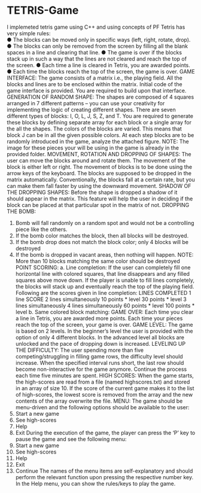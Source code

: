 # TETRIS-Game
I implemeted tetris game using C++ and using concepts of PF
Tetris has very simple rules:  
● The blocks can be moved only in specific ways (left, right, rotate, drop). 
● The blocks can only be removed from the screen by filling all the blank spaces in a line and clearing that line. 
● The game is over if the blocks stack up in such a way that the lines are not cleared and reach the top of the 
screen. 
● Each time a line is cleared in Tetris, you are awarded points. 
● Each time the blocks reach the top of the screen, the game is over. 
GAME INTERFACE: 
The game consists of a matrix i.e., the playing field. All the blocks and lines are to be enclosed within the matrix. 
Initial code of the game interface is provided. You are required to build upon that interface. 
GENERATION OF RANDOM SHAPE: 
The shapes are composed of 4 squares arranged in 7 different patterns – you can use your creativity for implementing 
the logic of creating different shapes. There are seven different types of blocks: I, O, L, J, S, Z, and T. You are required 
to generate these blocks by defining separate array for each block or a single array for the all the shapes. The colors 
of the blocks are varied. This means that block J can be in all the given possible colors. At each step blocks are to be 
randomly introduced in the game, analyze the attached figure. 
NOTE: The image for these pieces your will be using in the game is already in the provided folder. 
MOVEMENT, ROTATION AND DROPPING OF SHAPES: 
The user can move the blocks around and rotate them. The movement of the block is either left or right. The movement 
of blocks is to be done using the arrow keys of the keyboard. The blocks are supposed to be dropped in the matrix 
automatically. Conventionally, the blocks fall at a certain rate, but you can make them fall faster by using the 
downward movement. 
SHADOW OF THE DROPPING SHAPES: 
Before the shape is dropped a shadow of it should appear in the matrix. This feature will help the user in deciding if 
the block can be placed at that particular spot in the matrix of not. 
DROPPING THE BOMB: 
1. Bomb will fall randomly on a random spot and would not be a controlling piece like the others. 
2. If the bomb color matches the block, then all blocks will be destroyed. 
3. If the bomb drop does not match the block color; only 4 blocks will be destroyed 
4. If the bomb is dropped in vacant areas, then nothing will happen. 
NOTE: More than 10 blocks matching the same color should be destroyed 
POINT SCORING: 
a. 
Line completion: 
If the user can completely fill one horizontal line with colored squares, that line disappears and any filled squares 
above move down. If the player is unable to fill lines completely, the blocks will stack up and eventually reach 
the top of the playing field. Following are the scores given in line completion: 
LINES COMPLETED 
1 line 
SCORE 
2 lines simultaneously 
10 points * level 
30 points * level 
3 lines simultaneously 
4 lines simultaneously 
60 points * level 
100 points * level 
b. Same colored block matching: 
GAME OVER: 
Each time you clear a line in Tetris, you are awarded more points. Each time your pieces reach the top of the screen, 
your game is over. 
GAME LEVEL: 
The game is based on 2 levels. In the beginner’s level the user is provided with the option of only 4 different blocks. 
In the advanced level all blocks are unlocked and the pace of dropping down is increased. 
LEVELING UP THE DIFFICULTY: 
The user spending more than five competing/struggling in filling game rows, the difficulty level should increase. 
When the specified interval runs short, the last row should become non-interactive for the game anymore. Continue 
the process each time five minutes are spent. 
HIGH SCORES: 
When the game starts, the high-scores are read from a file (named highscores.txt) and stored in an array of size 10. If 
the score of the current game makes it to the list of high-scores, the lowest score is removed from the array and the 
new contents of the array overwrite the file. 
MENU: 
The game should be menu-driven and the following options should be available to the user: 
1. Start a new game 
2. See high-scores 
3. Help 
4. Exit 
During the execution of the game, the player can press the ‘P’ key to pause the game and see the following menu: 
1. Start a new game 
2. See high-scores 
3. Help 
4. Exit 
5. Continue 
The names of the menu items are self-explanatory and should perform the relevant function upon pressing the 
respective number key. In the Help menu, you can show the rules/keys to play the game. 
